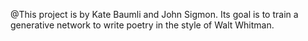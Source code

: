 @This project is by Kate Baumli and John Sigmon. Its goal is to train a generative network to write poetry in the style of Walt Whitman.
